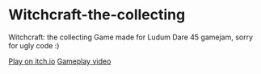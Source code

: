 # Witchcraft-the-collecting
Witchcraft: the collecting
Game made for Ludum Dare 45 gamejam, sorry for ugly code :)

[Play on itch.io](https://theufo.itch.io/witchcraft-the-collecting)
[Gameplay video](https://youtu.be/uffOP7Jsel0)
